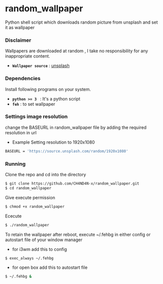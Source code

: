 # random_wallpaper
Python shell script which downloads random picture from unsplash and set it as wallpaper

### Disclaimer 
Wallpapers are downloaded at random , I take no responsibility for any inappropriate content.
- **`Wallpaper source`** : <a href="https://unsplash.com/">unsplash</a>  

### Dependencies

Install following programs on your system.

- **`python >= 3 `** : It's a python script
- **`feh`** : to set wallpaper

### Settings image resolution

change the BASEURL in random_wallpaper file by adding the required resolution in url 
- Example Setting resolution to 1920x1080
```bash
BASEURL = 'https://source.unsplash.com/random/1920x1080'
```

### Running
Clone the repo and cd into the directory
```bash
$ git clone https://github.com/CH4ND4N-x/random_wallpaper.git
$ cd random_wallpaper
```
Give execute permission
```bash
$ chmod +x random_wallpaper
```
Ececute
```bash
$ ./random_wallpaper
```
To retain the wallpaper after reboot, execute ~/.fehbg in either config or autostart file of your window manager

- for i3wm add this to config
```bash
$ exec_always ~/.fehbg
```
- for open box add this to autostart file 
```bash
$ ~/.fehbg &
```
